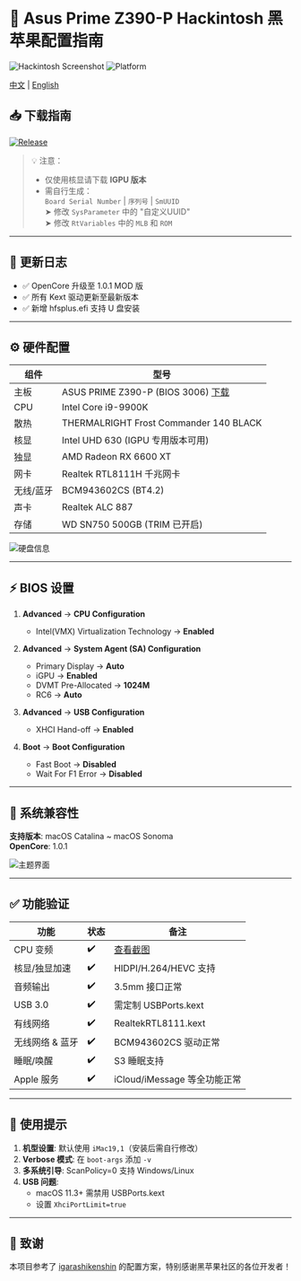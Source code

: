 # 🍎 Asus Prime Z390-P Hackintosh 黑苹果配置指南

![Hackintosh Screenshot](https://i.postimg.cc/yYVcNt5H/i-Shot-2022-07-01-09-57-21.png)
![Platform](https://img.shields.io/badge/Platform-Windows%20%7C%20macOS%20%7C%20Linux-green)

[中文](https://github.com/jhihhe/Asus-Prime-Z390P-i9-9900K-UHD630-RX-6600XT-Hackintosh/blob/main/README.md) | [English](https://github.com/jhihhe/Asus-Prime-Z390P-i9-9900K-UHD630-RX-6600XT-Hackintosh/blob/main/README-EN.md)

## 📥 下载指南
[![Release](https://img.shields.io/badge/Download-Releases-blue?style=for-the-badge&logo=github)](https://github.com/jhihhe/Asus-Prime-Z390P-i9-9900K-UHD630-RX-6600XT-Hackintosh/releases)

> 💡 注意：  
> - 仅使用核显请下载 **IGPU 版本**  
> - 需自行生成：  
>   `Board Serial Number` | `序列号` | `SmUUID`  
>   ➤ 修改 `SysParameter` 中的 "自定义UUID"  
>   ➤ 修改 `RtVariables` 中的 `MLB` 和 `ROM`

---

## 🚀 更新日志
  - ✅ OpenCore 升级至 1.0.1 MOD 版
  - ✅ 所有 Kext 驱动更新至最新版本
  - ✅ 新增 hfsplus.efi 支持 U 盘安装

---

## ⚙️ 硬件配置
| 组件         | 型号                                      |
|--------------|------------------------------------------|
| 主板         | ASUS PRIME Z390-P (BIOS 3006) [下载](https://www.asus.com/us/motherboards-components/motherboards/prime/prime-z390-p/HelpDesk_BIOS/) |
| CPU          | Intel Core i9-9900K                      |
| 散热         | THERMALRIGHT Frost Commander 140 BLACK   |
| 核显         | Intel UHD 630 (IGPU 专用版本可用)         |
| 独显         | AMD Radeon RX 6600 XT                    |
| 网卡         | Realtek RTL8111H 千兆网卡                |
| 无线/蓝牙    | BCM943602CS (BT4.2)                      |
| 声卡         | Realtek ALC 887                          |
| 存储         | WD SN750 500GB (TRIM 已开启)             |

![硬盘信息](https://tva1.sinaimg.cn/large/cec1774cly8h057sy9inrj21860u0tcy.jpg)

---

## ⚡ BIOS 设置
1. **Advanced** → **CPU Configuration**  
   - Intel(VMX) Virtualization Technology → **Enabled**

2. **Advanced** → **System Agent (SA) Configuration**  
   - Primary Display → **Auto**  
   - iGPU → **Enabled**  
   - DVMT Pre-Allocated → **1024M**  
   - RC6 → **Auto**

3. **Advanced** → **USB Configuration**  
   - XHCI Hand-off → **Enabled**

4. **Boot** → **Boot Configuration**  
   - Fast Boot → **Disabled**  
   - Wait For F1 Error → **Disabled**

---

## 🍏 系统兼容性
**支持版本**: macOS Catalina ~ macOS Sonoma  
**OpenCore**: 1.0.1  

![主题界面](https://tva2.sinaimg.cn/large/cec1774cly8h1g75kzm0vj21hc0u0gmt.jpg)

---

## ✅ 功能验证
| 功能               | 状态 | 备注 |
|--------------------|------|------|
| CPU 变频           | ✔️   | [查看截图](https://tva4.sinaimg.cn/large/cec1774cly8h057spanbgj21860u0dio.jpg) |
| 核显/独显加速      | ✔️   | HIDPI/H.264/HEVC 支持 |
| 音频输出           | ✔️   | 3.5mm 接口正常 |
| USB 3.0            | ✔️   | 需定制 USBPorts.kext |
| 有线网络           | ✔️   | RealtekRTL8111.kext |
| 无线网络 & 蓝牙    | ✔️   | BCM943602CS 驱动正常 |
| 睡眠/唤醒          | ✔️   | S3 睡眠支持 |
| Apple 服务         | ✔️   | iCloud/iMessage 等全功能正常 |

---

## 📝 使用提示
1. **机型设置**: 默认使用 `iMac19,1`（安装后需自行修改）
2. **Verbose 模式**: 在 `boot-args` 添加 `-v`
3. **多系统引导**: ScanPolicy=0 支持 Windows/Linux
4. **USB 问题**: 
   - macOS 11.3+ 需禁用 USBPorts.kext
   - 设置 `XhciPortLimit=true`

---

## 🙏 致谢
本项目参考了 [igarashikenshin](https://github.com/igarashikenshin/Hackintosh-Asus-Prime-Z390P_i9-9900K_RX6800XT) 的配置方案，特别感谢黑苹果社区的各位开发者！
